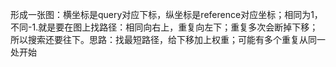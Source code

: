 形成一张图：横坐标是query对应下标，纵坐标是reference对应坐标；相同为1，不同-1.就是要在图上找路径：相同向右上，重复向左下；重复多次会断掉下移；所以搜索还要往下。思路：找最短路径，给下移加上权重；可能有多个重复从同一处开始